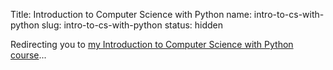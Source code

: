 Title: Introduction to Computer Science with Python
name: intro-to-cs-with-python
slug: intro-to-cs-with-python
status: hidden

<meta http-equiv="refresh" content="1; url=https://intro-to-cs-with-python.moodlecloud.com"/>

Redirecting you to <a href="https://intro-to-cs-with-python.moodlecloud.com">my Introduction to Computer Science with Python course</a>...
